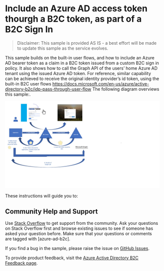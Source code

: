 # Include an Azure AD access token thourgh a B2C token, as part of a B2C Sign In
> Disclaimer: This sample is provided AS IS - a best effort will be made to update this sample as the service evolves.

This sample builds on the built-in user flows, and how to include an Azure AD bearer token as a claim in a B2C token issued from a custom B2C sign in policy.  It also shows how to call the Graph API of the users’ home Azure AD tenant using the issued Azure AD token.  For reference, similar capability can be achieved to receive the original identity provider’s id token, using the built-in B2C user flows
https://docs.microsoft.com/en-us/azure/active-directory-b2c/idp-pass-through-user-flow
The following diagram overviews this sample:.

![AAD Token](media/IssueAADTokenThroughB2C.jpg)

These instructions will guide you to:

## Community Help and Support
Use [Stack Overflow](https://stackoverflow.com/questions/tagged/azure-ad-b2c) to get support from the community. Ask your questions on Stack Overflow first and browse existing issues to see if someone has asked your question before. Make sure that your questions or comments are tagged with [azure-ad-b2c].

If you find a bug in the sample, please raise the issue on [GitHub Issues](https://github.com/azure-ad-b2c/samples/issues).

To provide product feedback, visit the [Azure Active Directory B2C Feedback page](https://feedback.azure.com/forums/169401-azure-active-directory?category_id=160596).
